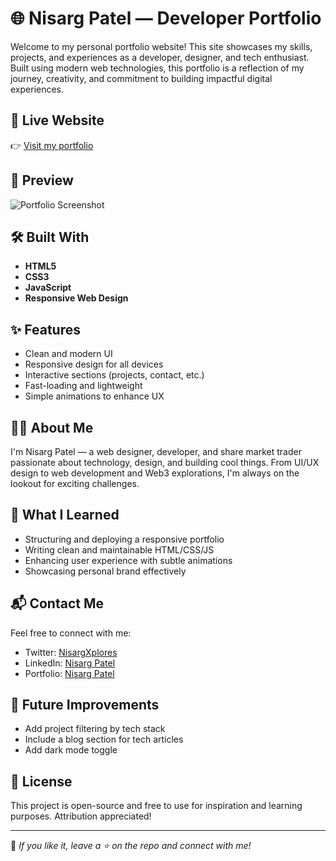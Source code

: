 # 🌐 Nisarg Patel — Developer Portfolio

Welcome to my personal portfolio website! This site showcases my skills, projects, and experiences as a developer, designer, and tech enthusiast. Built using modern web technologies, this portfolio is a reflection of my journey, creativity, and commitment to building impactful digital experiences.

## 🚀 Live Website

👉 [Visit my portfolio](https://nisargpatel7042lva.github.io/Nisarg-Portfolio/)

## 📸 Preview

![Portfolio Screenshot](./preview.png) <!-- Add a real screenshot here if available -->

## 🛠️ Built With

- **HTML5**
- **CSS3**
- **JavaScript**
- **Responsive Web Design**


## ✨ Features

- Clean and modern UI
- Responsive design for all devices
- Interactive sections (projects, contact, etc.)
- Fast-loading and lightweight
- Simple animations to enhance UX

## 👨‍💻 About Me

I'm Nisarg Patel — a web designer, developer, and share market trader passionate about technology, design, and building cool things. From UI/UX design to web development and Web3 explorations, I'm always on the lookout for exciting challenges.

## 🧠 What I Learned

- Structuring and deploying a responsive portfolio
- Writing clean and maintainable HTML/CSS/JS
- Enhancing user experience with subtle animations
- Showcasing personal brand effectively

## 📬 Contact Me

Feel free to connect with me:

- Twitter: [NisargXplores](https://x.com/NisargPatel5563)
- LinkedIn: [Nisarg Patel](www.linkedin.com/in/nisarg-patel-7b799a277)
- Portfolio: [Nisarg Patel](https://nisargxplores-portfolio.vercel.app/)

## 📌 Future Improvements

- Add project filtering by tech stack
- Include a blog section for tech articles
- Add dark mode toggle

## 🧾 License

This project is open-source and free to use for inspiration and learning purposes. Attribution appreciated!

---

🌟 _If you like it, leave a ⭐ on the repo and connect with me!_

